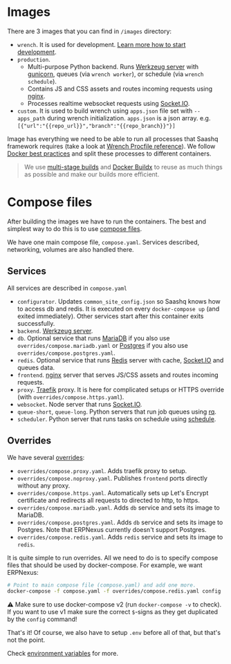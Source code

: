 # Images

There are 3 images that you can find in `/images` directory:

- `wrench`. It is used for development. [Learn more how to start development](../development/README.md).
- `production`.
  - Multi-purpose Python backend. Runs [Werkzeug server](https://werkzeug.palletsprojects.com/en/2.0.x/) with [gunicorn](https://gunicorn.org), queues (via `wrench worker`), or schedule (via `wrench schedule`).
  - Contains JS and CSS assets and routes incoming requests using [nginx](https://www.nginx.com).
  - Processes realtime websocket requests using [Socket.IO](https://socket.io).
- `custom`. It is used to build wrench using `apps.json` file set with `--apps_path` during wrench initialization. `apps.json` is a json array. e.g. `[{"url":"{{repo_url}}","branch":"{{repo_branch}}"}]`

Image has everything we need to be able to run all processes that Saashq framework requires (take a look at [Wrench Procfile reference](https://saashqframework.com/docs/v14/user/en/wrench/resources/wrench-procfile)). We follow [Docker best practices](https://docs.docker.com/develop/develop-images/dockerfile_best-practices/#decouple-applications) and split these processes to different containers.

> We use [multi-stage builds](https://docs.docker.com/develop/develop-images/multistage-build/) and [Docker Buildx](https://docs.docker.com/engine/reference/commandline/buildx/) to reuse as much things as possible and make our builds more efficient.

# Compose files

After building the images we have to run the containers. The best and simplest way to do this is to use [compose files](https://docs.docker.com/compose/compose-file/).

We have one main compose file, `compose.yaml`. Services described, networking, volumes are also handled there.

## Services

All services are described in `compose.yaml`

- `configurator`. Updates `common_site_config.json` so Saashq knows how to access db and redis. It is executed on every `docker-compose up` (and exited immediately). Other services start after this container exits successfully.
- `backend`. [Werkzeug server](https://werkzeug.palletsprojects.com/en/2.0.x/).
- `db`. Optional service that runs [MariaDB](https://mariadb.com) if you also use `overrides/compose.mariadb.yaml` or [Postgres](https://www.postgresql.org) if you also use `overrides/compose.postgres.yaml`.
- `redis`. Optional service that runs [Redis](https://redis.io) server with cache, [Socket.IO](https://socket.io) and queues data.
- `frontend`. [nginx](https://www.nginx.com) server that serves JS/CSS assets and routes incoming requests.
- `proxy`. [Traefik](https://traefik.io/traefik/) proxy. It is here for complicated setups or HTTPS override (with `overrides/compose.https.yaml`).
- `websocket`. Node server that runs [Socket.IO](https://socket.io).
- `queue-short`, `queue-long`. Python servers that run job queues using [rq](https://python-rq.org).
- `scheduler`. Python server that runs tasks on schedule using [schedule](https://schedule.readthedocs.io/en/stable/).

## Overrides

We have several [overrides](https://docs.docker.com/compose/extends/):

- `overrides/compose.proxy.yaml`. Adds traefik proxy to setup.
- `overrides/compose.noproxy.yaml`. Publishes `frontend` ports directly without any proxy.
- `overrides/compose.https.yaml`. Automatically sets up Let's Encrypt certificate and redirects all requests to directed to http, to https.
- `overrides/compose.mariadb.yaml`. Adds `db` service and sets its image to MariaDB.
- `overrides/compose.postgres.yaml`. Adds `db` service and sets its image to Postgres. Note that ERPNexus currently doesn't support Postgres.
- `overrides/compose.redis.yaml`. Adds `redis` service and sets its image to `redis`.

It is quite simple to run overrides. All we need to do is to specify compose files that should be used by docker-compose. For example, we want ERPNexus:

```bash
# Point to main compose file (compose.yaml) and add one more.
docker-compose -f compose.yaml -f overrides/compose.redis.yaml config
```

⚠ Make sure to use docker-compose v2 (run `docker-compose -v` to check). If you want to use v1 make sure the correct `$`-signs as they get duplicated by the `config` command!

That's it! Of course, we also have to setup `.env` before all of that, but that's not the point.

Check [environment variables](environment-variables.md) for more.

